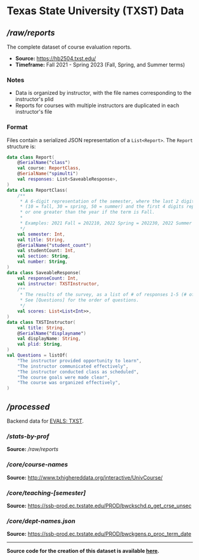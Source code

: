 # Texas State University (TXST) Data

## */raw/reports*

The complete dataset of course evaluation reports.

- **Source:** https://hb2504.txst.edu/
- **Timeframe:** Fall 2021 - Spring 2023 (Fall, Spring, and Summer terms)

### Notes
- Data is organized by instructor, with the file names corresponding to the instructor's plid
- Reports for courses with multiple instructors are duplicated in each instructor's file

### Format
Files contain a serialized JSON representation of a `List<Report>`. The `Report` structure is:

```kotlin
data class Report(
    @SerialName("class")
    val course: ReportClass,
    @SerialName("spimulti")
    val responses: List<SaveableResponse>,
)
data class ReportClass(
    /**
     * A 6-digit representation of the semester, where the last 2 digits represent the term
     * (10 = fall, 30 = spring, 50 = summer) and the first 4 digits represent the year if the term is Spring or Summer,
     * or one greater than the year if the term is Fall.
     *
     * Examples: 2021 Fall = 202210, 2022 Spring = 202230, 2022 Summer = 202250
     */
    val semester: Int,
    val title: String,
    @SerialName("student_count")
    val studentCount: Int,
    val section: String,
    val number: String,
)
data class SaveableResponse(
    val responseCount: Int,
    val instructor: TXSTInstructor,
    /**
     * The results of the survey, as a list of # of responses 1-5 (# of 1s, # of 2s, ...).
     * See [Questions] for the order of questions.
     */
    val scores: List<List<Int>>,
)
data class TXSTInstructor(
    val title: String,
    @SerialName("displayname")
    val displayName: String,
    val plid: String,
)
val Questions = listOf(
    "The instructor provided opportunity to learn",
    "The instructor communicated effectively",
    "The instructor conducted class as scheduled",
    "The course goals were made clear",
    "The course was organized effectively",
)
```

## */processed*

Backend data for [EVALS: TXST](https://opletter.github.io/course-evals/txst/).

### */stats-by-prof* 

**Source:** */raw/reports*

### */core/course-names*

**Source:** http://www.txhighereddata.org/interactive/UnivCourse/

### */core/teaching-[semester]*

**Source:** https://ssb-prod.ec.txstate.edu/PROD/bwckschd.p_get_crse_unsec

### */core/dept-names.json*

**Source:** https://ssb-prod.ec.txstate.edu/PROD/bwckgens.p_proc_term_date

---

**Source code for the creation of this dataset is available [here](https://github.com/opLetter/course-evals/tree/master/colleges/txst/src/main/kotlin/io/github/opletter/courseevals/txst).**